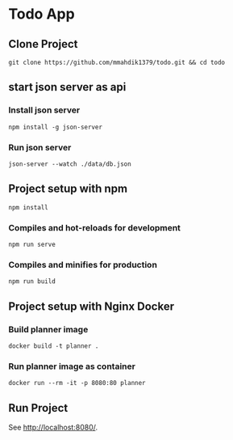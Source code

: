 # Todo App

## Clone Project

```
git clone https://github.com/mmahdik1379/todo.git && cd todo
```

## start json server as api

### Install json server

```
npm install -g json-server
```

### Run json server

```
json-server --watch ./data/db.json
```

## Project setup with npm

```
npm install
```

### Compiles and hot-reloads for development

```
npm run serve
```

### Compiles and minifies for production

```
npm run build
```

## Project setup with Nginx Docker

### Build planner image

```
docker build -t planner .
```

### Run planner image as container

```
docker run --rm -it -p 8080:80 planner
```

## Run Project

See [http://localhost:8080/](http://localhost:8080/).
